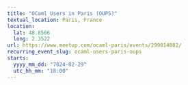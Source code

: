 ```yaml
---
title: "OCaml Users in Paris (OUPS)"
textual_location: Paris, France
location:
  lat: 48.8566
  long: 2.3522
url: https://www.meetup.com/ocaml-paris/events/299014082/
recurring_event_slug: ocaml-users-paris-oups
starts:
  yyyy_mm_dd: "7024-02-29"
  utc_hh_mm: "18:00"
---
```

